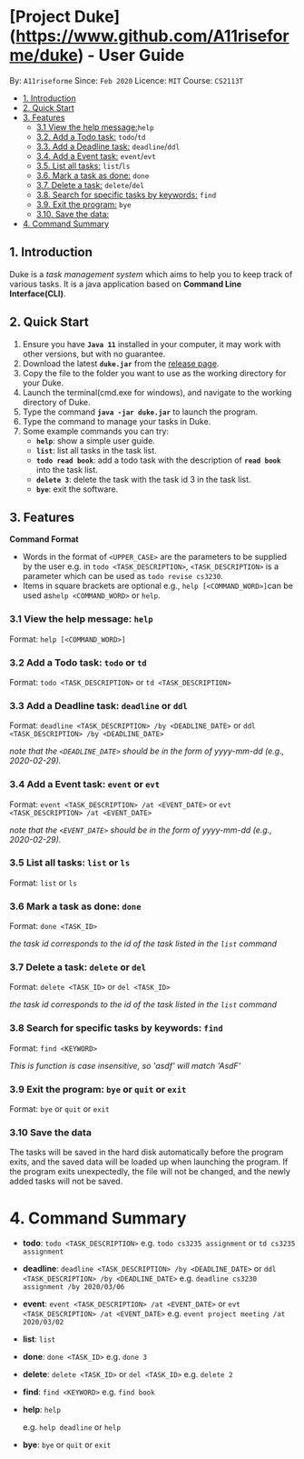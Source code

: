 # [Project Duke] (https://www.github.com/A11riseforme/duke) - User Guide
By: `A11riseforme`      Since: `Feb 2020`      Licence: `MIT`      Course: `CS2113T`

* [1. Introduction](#introduction)
* [2. Quick Start](#quick-start)
* [3. Features](#features)
    + [3.1 View the help message:](#help)`help`
    + [3.2. Add a Todo task:](#todo) `todo`/`td`
    + [3.3. Add a Deadline task:](#deadline) `deadline`/`ddl`
    + [3.4. Add a Event task:](#event) `event`/`evt`
    + [3.5. List all tasks:](#list) `list`/`ls`
    + [3.6. Mark a task as done:](#done) `done`
    + [3.7. Delete a task:](#delete) `delete`/`del`
    + [3.8. Search for specific tasks by keywords:](#find) `find`
    + [3.9. Exit the program:](#exit) `bye`
    + [3.10. Save the data:](#save)
* [4. Command Summary](#command-summary)

<a name="introduction"></a>

## 1. Introduction

Duke is a *task management system* which aims to help you to keep track of various tasks. It is a java application based on **Command Line Interface(CLI)**.

<a name="quick-start"></a>
## 2. Quick Start

1. Ensure you have **`Java 11`** installed in your computer, it may work with other versions, but with no guarantee.
1. Download the latest **`duke.jar`** from the [release page](https://github.com/A11riseforme/duke/releases).
1. Copy the file to the folder you want to use as the working directory for your Duke.
1. Launch the terminal(cmd.exe for windows), and navigate to the working directory of Duke.
1. Type the command **`java -jar duke.jar`** to launch the program.
1. Type the command to manage your tasks in Duke.
1. Some example commands you can try:
   * **`help`**: show a simple user guide.
   * **`list`**: list all tasks in the task list.
   * **`todo read book`**: add a todo task with the description of **`read book`** into the task list.
   * **`delete 3`**: delete the task with the task id 3 in the task list.
   * **`bye`**: exit the software.

<a name="features"></a>
## 3. Features

**Command Format**

- Words in the format of `<UPPER_CASE>` are the parameters to be supplied by the user e.g. in `todo <TASK_DESCRIPTION>`, `<TASK_DESCRIPTION>` is a parameter which can be used as `todo revise cs3230`.
- Items in square brackets are optional e.g., `help [<COMMAND_WORD>]`can be used as`help <COMMAND_WORD>` or `help`.

<a name="help"></a>
### 3.1 View the help message: `help`

Format: `help [<COMMAND_WORD>]`

<a name="todo"></a>
### 3.2 Add a Todo task: `todo` or `td`

Format: `todo <TASK_DESCRIPTION>` or `td <TASK_DESCRIPTION>`

<a name="deadline"></a>
### 3.3 Add a Deadline task: `deadline` or `ddl`

Format: `deadline <TASK_DESCRIPTION> /by <DEADLINE_DATE>` or `ddl <TASK_DESCRIPTION> /by <DEADLINE_DATE>`

*note that the `<DEADLINE_DATE>` should be in the form of yyyy-mm-dd (e.g., 2020-02-29).*

<a name="event"></a>
### 3.4 Add a Event task: `event` or `evt`

Format: `event <TASK_DESCRIPTION> /at <EVENT_DATE>` or `evt <TASK_DESCRIPTION> /at <EVENT_DATE>`

*note that the `<EVENT_DATE>` should be in the form of yyyy-mm-dd (e.g., 2020-02-29).*

<a name="list"></a>
### 3.5 List all tasks: `list` or `ls`

Format: `list` or `ls`

<a name="done"></a>
### 3.6 Mark a task as done: `done`

Format: `done <TASK_ID>`

*the task id corresponds to the id of the task listed in the `list` command*

<a name="delete"></a>
### 3.7 Delete a task: `delete` or `del`

Format: `delete <TASK_ID>` or `del <TASK_ID>`

*the task id corresponds to the id of the task listed in the `list` command*

<a name="find"></a>
### 3.8 Search for specific tasks by keywords: **`find`**

Format: `find <KEYWORD>`

*This is function is case insensitive, so 'asdf' will match 'AsdF'*

<a name="exit"></a>
### 3.9 Exit the program: `bye` or `quit` or `exit`

Format: `bye` or `quit` or `exit`

<a name="save"></a>
### 3.10 Save the data

The tasks will be saved in the hard disk automatically before the program exits, and the saved data will be loaded up when launching the program. If the program exits unexpectedly, the file will not be changed, and the newly added tasks will not be saved.

<a name="command-summary"></a>
# 4. Command Summary

* **todo**: `todo <TASK_DESCRIPTION>`
  e.g. `todo cs3235 assignment` or `td cs3235 assignment`

* **deadline**: `deadline <TASK_DESCRIPTION> /by <DEADLINE_DATE>` or `ddl <TASK_DESCRIPTION> /by <DEADLINE_DATE>`
  e.g. `deadline cs3230 assignment /by 2020/03/06`

* **event**: `event <TASK_DESCRIPTION> /at <EVENT_DATE>` or `evt <TASK_DESCRIPTION> /at <EVENT_DATE>`
  e.g. `event project meeting /at 2020/03/02`

* **list**: `list`

* **done**: `done <TASK_ID>`
  e.g. `done 3`

* **delete**: `delete <TASK_ID>` or `del <TASK_ID>`
  e.g. `delete 2`

* **find**: `find <KEYWORD>`
  e.g. `find book`

* **help**: `help`

  e.g. `help deadline` or `help`

* **bye**: `bye` or `quit` or `exit`